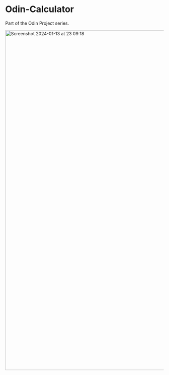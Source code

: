 # Odin-Calculator
Part of the Odin Project series.


<img width="1080" alt="Screenshot 2024-01-13 at 23 09 18" src="https://github.com/urostodorovic95/Odin-Calculator/assets/150077866/37e506d3-2f75-4881-a039-0d547ef6a1db">
